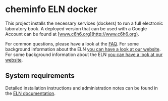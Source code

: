 # cheminfo ELN docker

This project installs the necessary services (dockers) to run a full electronic laboratory book. A deployed version that can be used with a Google Account can be found at [www.c6h6.org](http://www.c6h6.org).

For common questions, please have a look at the [FAQ](faq.md). For some background information about the ELN [you can have a look at our website](https://cheminfo.github.io/).
For some background information about the ELN [you can have a look at our website](https://cheminfo.github.io/).

## System requirements

Detailed installation instructions and administration notes can be found in the [ELN documentation](https://docs.c6h6.org/docs/eln/installation/setup/).
